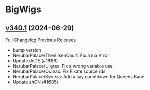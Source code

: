 # BigWigs

## [v340.1](https://github.com/BigWigsMods/BigWigs/tree/v340.1) (2024-06-29)
[Full Changelog](https://github.com/BigWigsMods/BigWigs/compare/v340...v340.1) [Previous Releases](https://github.com/BigWigsMods/BigWigs/releases)

- bump version  
- NerubarPalace/TheSilkenCourt: Fix a lua error  
- Update deDE (#1686)  
- NerubarPalace/Ulgrax: Fix a wrong variable use  
- NerubarPalace/Ovinax: Fix Fixate source ids  
- NerubarPalace/Kyveza: Add a say countdown for Queens Bane  
- Update zhCN (#1685)  
